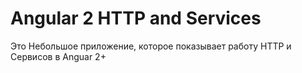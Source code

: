# Angular 2 HTTP and Services

Это Небольшое приложение, которое показывает работу HTTP и Сервисов в Anguar 2+
